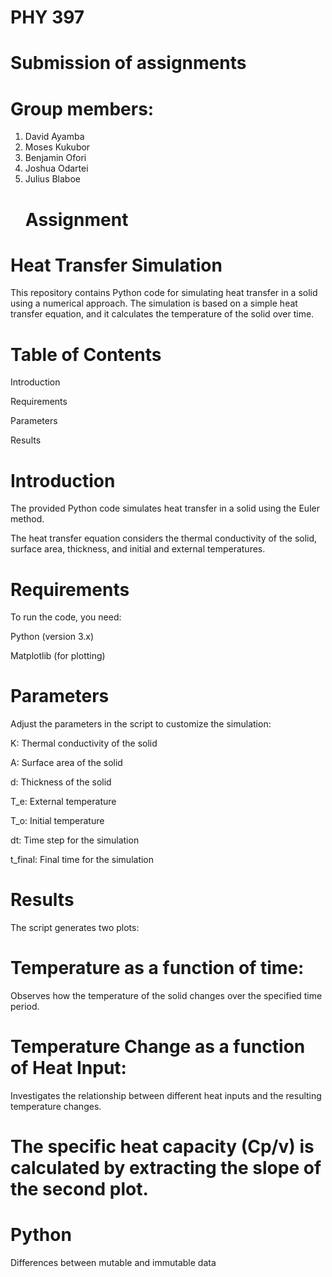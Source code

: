 # PHY 397
# Submission of assignments
# Group members:
1. David Ayamba
2. Moses Kukubor
3. Benjamin Ofori
4. Joshua Odartei
5. Julius Blaboe
   # Assignment
# Heat Transfer Simulation
This repository contains Python code for simulating heat transfer in a solid using a numerical approach. 
The simulation is based on a simple heat transfer equation, and it calculates the temperature of the solid over time.

# Table of Contents
Introduction

Requirements

Parameters

Results

# Introduction
The provided Python code simulates heat transfer in a solid using the Euler method. 

The heat transfer equation considers the thermal conductivity of the solid, surface area, thickness, and initial and external temperatures.

# Requirements
To run the code, you need:

Python (version 3.x)

Matplotlib (for plotting)


# Parameters
Adjust the parameters in the script to customize the simulation:

K: Thermal conductivity of the solid

A: Surface area of the solid

d: Thickness of the solid

T_e: External temperature

T_o: Initial temperature

dt: Time step for the simulation

t_final: Final time for the simulation

# Results
The script generates two plots:

# Temperature as a function of time: 
Observes how the temperature of the solid changes over the specified time period.

# Temperature Change as a function of Heat Input: 
Investigates the relationship between different heat inputs and the resulting temperature changes.

# The specific heat capacity (Cp/v) is calculated by extracting the slope of the second plot.

# Python 
Differences between mutable and immutable data
